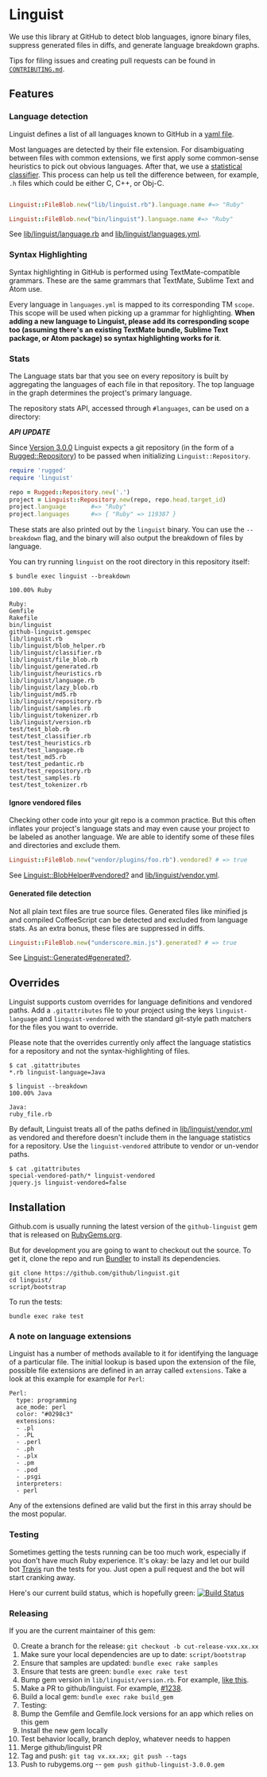 # Linguist

We use this library at GitHub to detect blob languages, ignore binary files, suppress generated files in diffs, and generate language breakdown graphs.

Tips for filing issues and creating pull requests can be found in [`CONTRIBUTING.md`](/CONTRIBUTING.md).

## Features

### Language detection

Linguist defines a list of all languages known to GitHub in a [yaml file](https://github.com/github/linguist/blob/master/lib/linguist/languages.yml).

Most languages are detected by their file extension. For disambiguating between files with common extensions, we first apply some common-sense heuristics to pick out obvious languages. After that, we use a
[statistical
classifier](https://github.com/github/linguist/blob/master/lib/linguist/classifier.rb).
This process can help us tell the difference between, for example, `.h` files which could be either C, C++, or Obj-C.

```ruby

Linguist::FileBlob.new("lib/linguist.rb").language.name #=> "Ruby"

Linguist::FileBlob.new("bin/linguist").language.name #=> "Ruby"
```

See [lib/linguist/language.rb](https://github.com/github/linguist/blob/master/lib/linguist/language.rb) and [lib/linguist/languages.yml](https://github.com/github/linguist/blob/master/lib/linguist/languages.yml).

### Syntax Highlighting

Syntax highlighting in GitHub is performed using TextMate-compatible grammars. These are the same grammars that TextMate, Sublime Text and Atom use.

Every language in `languages.yml` is mapped to its corresponding TM `scope`. This scope will be used when picking up a grammar for highlighting. **When adding a new language to Linguist, please add its corresponding scope too (assuming there's an existing TextMate bundle, Sublime Text package, or Atom package) so syntax highlighting works for it**.

### Stats

The Language stats bar that you see on every repository is built by aggregating the languages of each file in that repository. The top language in the graph determines the project's primary language.

The repository stats API, accessed through `#languages`, can be used on a directory:

***API UPDATE***

Since [Version 3.0.0](https://github.com/github/linguist/releases/tag/v3.0.0) Linguist expects a git repository (in the form of a [Rugged::Repository](https://github.com/libgit2/rugged#repositories)) to be passed when initializing `Linguist::Repository`.


```ruby
require 'rugged'
require 'linguist'

repo = Rugged::Repository.new('.')
project = Linguist::Repository.new(repo, repo.head.target_id)
project.language       #=> "Ruby"
project.languages      #=> { "Ruby" => 119387 }
```

These stats are also printed out by the `linguist` binary. You can use the
`--breakdown` flag, and the binary will also output the breakdown of files by language.

You can try running `linguist` on the root directory in this repository itself:

    $ bundle exec linguist --breakdown

    100.00% Ruby

    Ruby:
    Gemfile
    Rakefile
    bin/linguist
    github-linguist.gemspec
    lib/linguist.rb
    lib/linguist/blob_helper.rb
    lib/linguist/classifier.rb
    lib/linguist/file_blob.rb
    lib/linguist/generated.rb
    lib/linguist/heuristics.rb
    lib/linguist/language.rb
    lib/linguist/lazy_blob.rb
    lib/linguist/md5.rb
    lib/linguist/repository.rb
    lib/linguist/samples.rb
    lib/linguist/tokenizer.rb
    lib/linguist/version.rb
    test/test_blob.rb
    test/test_classifier.rb
    test/test_heuristics.rb
    test/test_language.rb
    test/test_md5.rb
    test/test_pedantic.rb
    test/test_repository.rb
    test/test_samples.rb
    test/test_tokenizer.rb

#### Ignore vendored files

Checking other code into your git repo is a common practice. But this often inflates your project's language stats and may even cause your project to be labeled as another language. We are able to identify some of these files and directories and exclude them.

```ruby
Linguist::FileBlob.new("vendor/plugins/foo.rb").vendored? # => true
```

See [Linguist::BlobHelper#vendored?](https://github.com/github/linguist/blob/master/lib/linguist/blob_helper.rb) and [lib/linguist/vendor.yml](https://github.com/github/linguist/blob/master/lib/linguist/vendor.yml).

#### Generated file detection

Not all plain text files are true source files. Generated files like minified js and compiled CoffeeScript can be detected and excluded from language stats. As an extra bonus, these files are suppressed in diffs.

```ruby
Linguist::FileBlob.new("underscore.min.js").generated? # => true
```

See [Linguist::Generated#generated?](https://github.com/github/linguist/blob/master/lib/linguist/generated.rb).

## Overrides

Linguist supports custom overrides for language definitions and vendored paths. Add a `.gitattributes` file to your project using the keys `linguist-language` and `linguist-vendored` with the standard git-style path matchers for the files you want to override.

Please note that the overrides currently only affect the language statistics for a repository and not the syntax-highlighting of files.

```
$ cat .gitattributes
*.rb linguist-language=Java

$ linguist --breakdown
100.00% Java

Java:
ruby_file.rb
```

By default, Linguist treats all of the paths defined in [lib/linguist/vendor.yml](https://github.com/github/linguist/blob/master/lib/linguist/vendor.yml) as vendored and therefore doesn't include them in the language statistics for a repository. Use the `linguist-vendored` attribute to vendor or un-vendor paths.

```
$ cat .gitattributes
special-vendored-path/* linguist-vendored
jquery.js linguist-vendored=false
```

## Installation

Github.com is usually running the latest version of the `github-linguist` gem that is released on [RubyGems.org](http://rubygems.org/gems/github-linguist).

But for development you are going to want to checkout out the source. To get it, clone the repo and run [Bundler](http://gembundler.com/) to install its dependencies.

    git clone https://github.com/github/linguist.git
    cd linguist/
    script/bootstrap

To run the tests:

    bundle exec rake test

### A note on language extensions

Linguist has a number of methods available to it for identifying the language of a particular file. The initial lookup is based upon the extension of the file, possible file extensions are defined in an array called `extensions`. Take a look at this example for example for `Perl`:

```
Perl:
  type: programming
  ace_mode: perl
  color: "#0298c3"
  extensions:
  - .pl
  - .PL
  - .perl
  - .ph
  - .plx
  - .pm
  - .pod
  - .psgi
  interpreters:
  - perl
```
Any of the extensions defined are valid but the first in this array should be the most popular.

### Testing

Sometimes getting the tests running can be too much work, especially if you don't have much Ruby experience. It's okay: be lazy and let our build bot [Travis](http://travis-ci.org/#!/github/linguist) run the tests for you. Just open a pull request and the bot will start cranking away.

Here's our current build status, which is hopefully green: [![Build Status](https://secure.travis-ci.org/github/linguist.png?branch=master)](http://travis-ci.org/github/linguist)

### Releasing

If you are the current maintainer of this gem:

 0. Create a branch for the release: `git checkout -b cut-release-vxx.xx.xx`
 0. Make sure your local dependencies are up to date: `script/bootstrap`
 0. Ensure that samples are updated: `bundle exec rake samples`
 0. Ensure that tests are green: `bundle exec rake test`
 0. Bump gem version in `lib/linguist/version.rb`.  For example, [like this](https://github.com/github/linguist/commit/8d2ea90a5ba3b2fe6e1508b7155aa4632eea2985).
 0. Make a PR to github/linguist.  For example, [#1238](https://github.com/github/linguist/pull/1238).
 0. Build a local gem: `bundle exec rake build_gem`
 0. Testing:
   0. Bump the Gemfile and Gemfile.lock versions for an app which relies on this gem
   0. Install the new gem locally
   0. Test behavior locally, branch deploy, whatever needs to happen
 0. Merge github/linguist PR
 0. Tag and push: `git tag vx.xx.xx; git push --tags`
 0. Push to rubygems.org -- `gem push github-linguist-3.0.0.gem`
